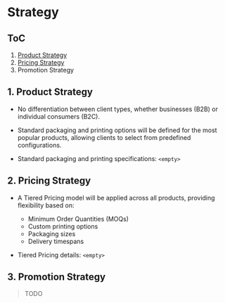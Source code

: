# Strategy

## ToC
1. [Product Strategy](#1-product-strategy)
2. [Pricing Strategy](#2-pricing-strategy)
3. Promotion Strategy


## 1. Product Strategy

- No differentiation between client types, whether businesses (B2B) or individual consumers (B2C).

- Standard packaging and printing options will be defined for the most popular products, allowing clients to select from predefined configurations.

- Standard packaging and printing specifications: `<empty>`

## 2. Pricing Strategy

- A Tiered Pricing model will be applied across all products, providing flexibility based on:
    - Minimum Order Quantities (MOQs)
    - Custom printing options
    - Packaging sizes
    - Delivery timespans
    
- Tiered Pricing details: `<empty>`

## 3. Promotion Strategy
> TODO
